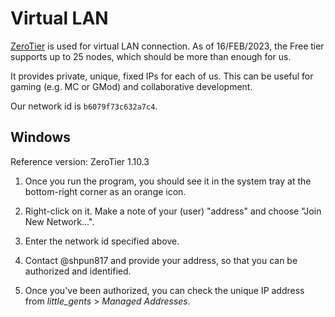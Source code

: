# Virtual LAN

[ZeroTier](https://www.zerotier.com/download/) is used for virtual LAN connection. As of 16/FEB/2023, the Free tier supports up to 25 nodes, which should be more than enough for us.

It provides private, unique, fixed IPs for each of us. This can be useful for gaming (e.g. MC or GMod) and collaborative development.

Our network id is `b6079f73c632a7c4`.

## Windows

Reference version: ZeroTier 1.10.3

1. Once you run the program, you should see it in the system tray at the bottom-right corner as an orange icon.

2. Right-click on it. Make a note of your (user) "address" and choose "Join New Network...".

3. Enter the network id specified above.

4. Contact @shpun817 and provide your address, so that you can be authorized and identified.

5. Once you've been authorized, you can check the unique IP address from *little_gents* > *Managed Addresses*.
